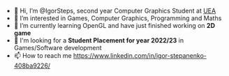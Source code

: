 - 👋 Hi, I’m @IgorSteps, second year Computer Graphics Student at [UEA](https://www.uea.ac.uk/)
- 👀 I’m interested in Games, Computer Graphics, Programming and Maths
- 🌱 I’m currently learning OpenGL and have just finished working on **2D game**
- 📍 I'm looking for a **Student Placement for year 2022/23** in Games/Software development
- 📫 How to reach me https://www.linkedin.com/in/igor-stepanenko-408ba9226/

<!---
IgorSteps/IgorSteps is a ✨ special ✨ repository because its `README.md` (this file) appears on your GitHub profile.
You can click the Preview link to take a look at your changes.
--->
